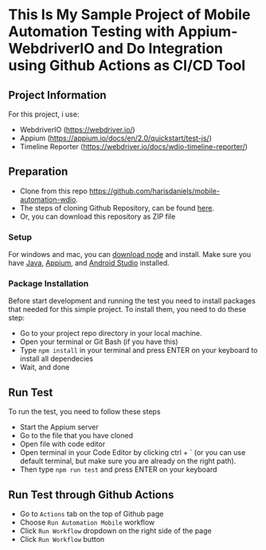 # This Is My Sample Project of Mobile Automation Testing with Appium-WebdriverIO and Do Integration using Github Actions as CI/CD Tool

## Project Information
For this project, i use:
- WebdriverIO (https://webdriver.io/)
- Appium (https://appium.io/docs/en/2.0/quickstart/test-js/)
- Timeline Reporter (https://webdriver.io/docs/wdio-timeline-reporter/)

## Preparation
- Clone from this repo https://github.com/harisdaniels/mobile-automation-wdio. 
- The steps of cloning Github Repository, can be found [here](https://docs.github.com/en/github/creating-cloning-and-archiving-repositories/cloning-a-repository-from-github/cloning-a-repository).
- Or, you can download this repository as ZIP file

### Setup
For windows and mac, you can [download node](https://nodejs.org/en/) and install.
Make sure you have [Java](https://www.oracle.com/id/java/technologies/downloads/), [Appium](https://appium.io/docs/en/2.0/quickstart/install/), and [Android Studio](https://developer.android.com/studio) installed.

### Package Installation
Before start development and running the test you need to install packages that needed for this simple project. To install them, you need to do these step:
- Go to your project repo directory in your local machine.
- Open your terminal or Git Bash (if you have this)
- Type `npm install` in your terminal and press ENTER on your keyboard to install all dependecies
- Wait, and done

## Run Test
To run the test, you need to follow these steps
- Start the Appium server
- Go to the file that you have cloned
- Open file with code editor
- Open terminal in your Code Editor by clicking ctrl + ` (or you can use default terminal, but make sure you are already on the right path).
- Then type `npm run test` and press ENTER on your keyboard

## Run Test through Github Actions
- Go to `Actions` tab on the top of Github page
- Choose `Run Automation Mobile` workflow
- Click `Run Workflow` dropdown on the right side of the page
- Click `Run Workflow` button
